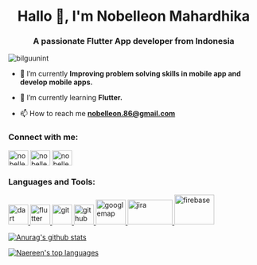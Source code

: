 <h1 align="center">Hallo 👋, I'm Nobelleon Mahardhika</h1>
<h3 align="center">A passionate Flutter App developer from Indonesia</h3>

<p align="left"> <img src="https://komarev.com/ghpvc/?username=Nobelleon&label=Profile%20views&color=0e75b6&style=flat" alt="bilguunint" /> </p>

- 🔭 I’m currently **Improving problem solving skills in mobile app and develop mobile apps.**

- 🌱 I’m currently learning **Flutter.**

- 📫 How to reach me **nobelleon.86@gmail.com**

<h3 align="left">Connect with me:</h3>
<p align="left">
<a href="https://www.linkedin.com/in/nobelleon-mahardhika-291048124/" target="blank"><img align="center" src="https://raw.githubusercontent.com/rahuldkjain/github-profile-readme-generator/master/src/images/icons/Social/linked-in-alt.svg" alt="nobelleon-mahardhika-291048124" height="30" width="40" /></a>
<a href="https://www.instagram.com/nobelleon/" target="blank"><img align="center" src="https://raw.githubusercontent.com/rahuldkjain/github-profile-readme-generator/master/src/images/icons/Social/instagram.svg" alt="nobelleon" height="30" width="40" /></a>
<a href="https://web.facebook.com/n0beLLeon" target="blank"><img align="center" src="https://raw.githubusercontent.com/rahuldkjain/github-profile-readme-generator/master/src/images/icons/Social/facebook.svg" alt="nobelleon" height="30" width="40" /></a>
  
</p>

<h3 align="left">Languages and Tools:</h3>
<p align="left"> <a href="https://dart.dev" target="_blank"> <img src="https://www.vectorlogo.zone/logos/dartlang/dartlang-icon.svg" alt="dart" width="40" height="40"/> </a> <a href="https://flutter.dev" target="_blank"> <img src="https://www.vectorlogo.zone/logos/flutterio/flutterio-icon.svg" alt="flutter" width="40" height="40"/> </a> <a href="https://git-scm.com/" target="_blank"> <img src="https://www.vectorlogo.zone/logos/git-scm/git-scm-icon.svg" alt="git" width="40" height="40"/> </a> <a href="https://github.com/" target="_blank"> <img src="https://www.vectorlogo.zone/logos/github/github-icon.svg" alt="github" width="40" height="40"/> </a> <a href="https://www.google.co.id/maps/" target="_blank"> <img src="https://www.vectorlogo.zone/logos/google_maps/google_maps-ar21.svg" alt="googlemap" width="60" height="50"/> </a><a href="https://www.atlassian.com/software/jira" target="_blank"> <img src="https://www.vectorlogo.zone/logos/atlassian_jira/atlassian_jira-ar21.svg" alt="jira" width="90" height="50"/> </a> <a href="https://firebase.google.com/" target="_blank"> <img src="https://www.vectorlogo.zone/logos/firebase/firebase-ar21.svg" alt="firebase" width="80" height="60"/> </a> </p>


[![Anurag's github stats](https://github-readme-stats.vercel.app/api?username=Nobelleon&theme=white-green)](https://github.com/anuraghazra/github-readme-stats)

[![Naereen's top languages](https://github-readme-stats.vercel.app/api/top-langs/?username=Nobelleon&theme=white-green)](https://github.com/anuraghazra/github-readme-stats)
